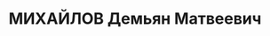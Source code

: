 ---
title: МИХАЙЛОВ Демьян Матвеевич
description: 'Род. в 1905, Костюковичский р-н, дер. Хотимск, белорус, обр.: высшее,
  член/канд. в члены ВКП(б). Проживал: Минская обл., Минск, Дом Советов, кв. 17. Консультант,
  Управление делами СНК

  Арестован 23.06.1937. Обв. по ст. 69, 70, 76 УК БССР - член к/р орг-ции. Приговор:
  ВК ВС СССР, 29.10.1937 – ВМН. Расстрелян 30.10.1937, Минск.

  Реабилитирован ВК ВС СССР 24.09.1957'
---